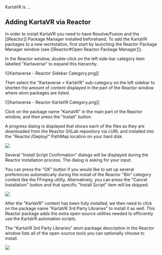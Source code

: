 KartaVR is ...

## Adding KartaVR via Reactor

In order to install KartaVR you need to have Resolve/Fusion and the [[Reactor]] Package Manager installed beforehand. To add the KartaVR packages to a new workstation, first start by launching the Reactor Package Manager window (see [[Reactor#Open Reactor Package Manager]]). 

In the Reactor window, double-click on the left side-bar category item labelled "Kartaverse" to expand this hierarchy.

![[Kartaverse - Reactor Sidebar Category.png]]

Then select the "Kartaverse > KartaVR" sub-category on the left sidebar to shorten the amount of content displayed in the part of the Reactor window where atom packages are listed.

![[Kartaverse - Reactor KartaVR Category.png]]

Click on the package name "KartaVR" in the main part of the Reactor window, and then press the "Install" button. 

A progress dialog is displayed that shows each of the files as they are downloaded from the Reactor GitLab repository via cURL and installed into the "Reactor:/Deploy/" PathMap location on your hard disk.

  

![](https://lh3.googleusercontent.com/hwjMmP7P2X1m2uKgHU3ISQjcEKEmmf-clFU4z8Lfr-Ks5KMX7oa9zLxZHL-Jh7utnl1qTuVuKnf3_alvjYoiWdKpYMqIWsguY4-MM19AYki5xlLkzYFV0CNQiM_WxbhHGjCc0d32lp6B-uaRjSQ9jcypVRkt06GhTiyq82Uh8H9oYd4M7ho7XV190A6O)

  

Several "Install Script Confirmation" dialogs will be displayed during the Reactor installation process. The dialog is asking for your input. 

  

You can press the "OK" button if you would like to set up several preferences automatically during the install of the Reactor "Bin" category content like the FFmpeg utility. Alternatively, you can press the "Cancel Installation" button and that specific "Install Script" item will be skipped.

  

![](https://lh5.googleusercontent.com/2JicEGH4U4azch4u2g21ZIb3cIGZ4n99YtBGYTxv_rGJuAxXTRDzBaNvAmGZvymOrKu75P4lGYl3WEZUfbZVT8N64a962Chm-8cLXTtbEtkQKBPKPBkpvK4eESPne8ZMLobjOIjv9JXVOx3SjF-LtifZe8sLfoEDY9LLX1EwYjgZcRamh74JLdQXt52V)

  

After the "KartaVR" content has been fully installed, we then need to click on the package name "KartaVR 3rd Party Libraries" to install it as well. This Reactor package adds the extra open-source utilities needed to efficiently use the KartaVR automation scripts.

  

The "KartaVR 3rd Party Libraries" atom package description in the Reactor window lists all of the open-source tools you can optionally choose to install.

  

![](https://lh6.googleusercontent.com/OKf5yJuriJ1o590jTBMinIj2lGXQG4F-Jrcb-01DPwS_6-rHfnCYlMr-B_yQeIWtFU6S8rQ-q3mPz9_45QQDkWTVa1ZartSCh3FPpwy9wsYTeV6pUxxTJ4rBRmdbLT3pzoiBf6vxT_J7-Mz84yFB8hq2ednnDah0WHlabKOhvKwvTt1OXWc4vydWgAB4)